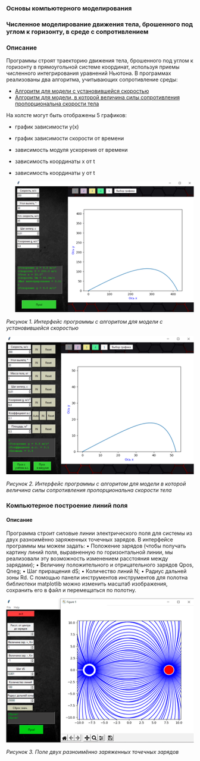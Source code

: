 ### Основы компьютерного моделирования

### Численное моделирование движения тела, брошенного под углом к горизонту, в среде с сопротивлением
### Описание
Программы строят траекторию движения тела, брошенного под углом к горизонту в прямоугольной системе координат, используя приемы численного интегрирования уравнений Ньютона.
В программах реализованы два алгоритма, учитывающих сопротивление среды:
- [Алгоритм для модели с установившейся скоростью](https://github.com/VsevolodShengelai/University_Projects/blob/main/Fundamentals%20of%20computer%20modeling/Shooting%20at%20an%20angle%20to%20the%20horizon/Release_v2.8%20-%20new%20algorithm_2.py)
- [Алгоритм для модели, в которой величина силы сопротивления пропорциональна скорости тела](https://github.com/VsevolodShengelai/University_Projects/blob/main/Fundamentals%20of%20computer%20modeling/Shooting%20at%20an%20angle%20to%20the%20horizon/Release_v2.8%20-%20new%20algorithm.py) 

На холсте могут быть отображены 5 графиков:
- график зависимости y(x)
- график зависимости скорости от времени
- зависимость модуля ускорения от времени
- зависимость координаты x от t
- зависимость координаты y от t

  ![](./images/Shooting2.png)

_Рисунок 1. Интерфейс программы с алгоритом для модели с установившейся скоростью_

  ![](./images/Shooting1.png)
  
_Рисунок 2. Интерфейс программы с алгоритом для модели в которой величина силы сопротивления пропорциональна скорости тела_


### Компьютерное построение линий поля
#### Описание 
Программа строит силовые линии электрического поля для системы из двух разноимённо заряженных точечных зарядов.
В интерфейсе программы мы можем задать:
•	Положение зарядов (чтобы получать картину линий поля, выравненную по горизонтальной линии, мы реализовали эту возможность изменением расстояния между зарядами);
•	Величину положительного и отрицательного зарядов Qpos, Qneg;
•	Шаг приращения dS;
•	Количество линий N;
•	Радиус дальней зоны Rd.
С помощью панели инструментов инструментов для полотна библиотеки matplotlib можно изменить масштаб изображения, сохранить его в файл и перемещаться по полотну. 

  ![](./images/ElectricFieldLines.png)
  
_Рисунок 3. Поле двух разноимённо заряженных точечных зарядов_



